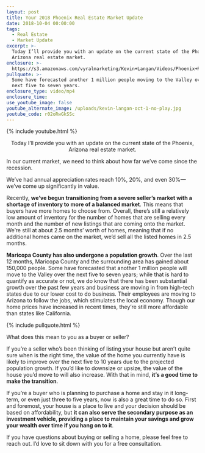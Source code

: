```yaml
---
layout: post
title: Your 2018 Phoenix Real Estate Market Update
date: 2018-10-04 00:00:00
tags:
  - Real Estate
  - Market Update
excerpt: >-
  Today I’ll provide you with an update on the current state of the Phoenix,
  Arizona real estate market.
enclosure: >-
  https://s3.amazonaws.com/vyralmarketing/Kevin+Langan/Videos/Phoenix+Real+Estate+Agent+-+Your+2018+Phoenix+Real+Estate+Market+Update.mp4
pullquote: >-
  Some have forecasted another 1 million people moving to the Valley over the
  next five to seven years.
enclosure_type: video/mp4
enclosure_time:
use_youtube_image: false
youtube_alternate_image: /uploads/kevin-langan-oct-1-no-play.jpg
youtube_code: r02oRwGkSSc
---
```


{% include youtube.html %}

<center>Today I’ll provide you with an update on the current state of the Phoenix, Arizona real estate market.</center>

In our current market, we need to think about how far we’ve come since the recession.

We’ve had annual appreciation rates reach 10%, 20%, and even 30%—we’ve come up significantly in value.

Recently, **we’ve begun transitioning from a severe seller’s market with a shortage of inventory to more of a balanced market**. This means that buyers have more homes to choose from. Overall, there’s still a relatively low amount of inventory for the number of homes that are selling every month and the number of new listings that are coming onto the market. We’re still at about 2.5 months’ worth of homes, meaning that if no additional homes came on the market, we’d sell all the listed homes in 2.5 months.

**Maricopa County has also undergone a population growth**. Over the last 12 months, Maricopa County and the surrounding area has gained about 150,000 people. Some have forecasted that another 1 million people will move to the Valley over the next five to seven years; while that is hard to quantify as accurate or not, we do know that there has been substantial growth over the past few years and business are moving in from high-tech states due to our lower cost to do business. Their employees are moving to Arizona to follow the jobs, which stimulates the local economy. Though our home prices have increased in recent times, they’re still more affordable than states like California.

{% include pullquote.html %}

What does this mean to you as a buyer or seller?

If you’re a seller who’s been thinking of listing your house but aren’t quite sure when is the right time, the value of the home you currently have is likely to improve over the next five to 10 years due to the projected population growth. If you’d like to downsize or upsize, the value of the house you’d move to will also increase. With that in mind, **it’s a good time to make the transition**.

If you’re a buyer who is planning to purchase a home and stay in it long-term, or even just three to five years, now is also a great time to do so. First and foremost, your house is a place to live and your decision should be based on affordability, but **it can also serve the secondary purpose as an investment vehicle, providing a place to maintain your savings and grow your wealth over time if you hang on to it**.

If you have questions about buying or selling a home, please feel free to reach out. I’d love to sit down with you for a free consultation.